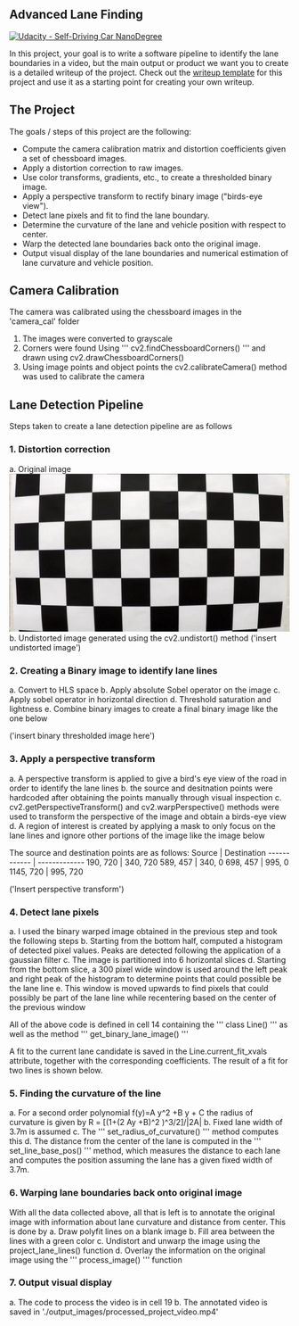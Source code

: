 ## Advanced Lane Finding
[![Udacity - Self-Driving Car NanoDegree](https://s3.amazonaws.com/udacity-sdc/github/shield-carnd.svg)](http://www.udacity.com/drive)


In this project, your goal is to write a software pipeline to identify the lane boundaries in a video, but the main output or product we want you to create is a detailed writeup of the project.  Check out the [writeup template](https://github.com/udacity/CarND-Advanced-Lane-Lines/blob/master/writeup_template.md) for this project and use it as a starting point for creating your own writeup.  

The Project
---

The goals / steps of this project are the following:

* Compute the camera calibration matrix and distortion coefficients given a set of chessboard images.
* Apply a distortion correction to raw images.
* Use color transforms, gradients, etc., to create a thresholded binary image.
* Apply a perspective transform to rectify binary image ("birds-eye view").
* Detect lane pixels and fit to find the lane boundary.
* Determine the curvature of the lane and vehicle position with respect to center.
* Warp the detected lane boundaries back onto the original image.
* Output visual display of the lane boundaries and numerical estimation of lane curvature and vehicle position.

[//]: # (Image References)

[image1]: ./camera_cal/calibration1.jpg "Undistorted"
[image2]: ./test_images/test1.jpg "Road Transformed"
[image3]: ./examples/binary_combo_example.jpg "Binary Example"
[image4]: ./examples/warped_straight_lines.jpg "Warp Example"
[image5]: ./examples/color_fit_lines.jpg "Fit Visual"
[image6]: ./examples/example_output.jpg "Output"
[video1]: ./project_video.mp4 "Video"

## Camera Calibration

The camera was calibrated using the chessboard images in the 'camera_cal' folder
1. The images were converted to grayscale
2. Corners were found Using ''' cv2.findChessboardCorners() ''' and drawn using cv2.drawChessboardCorners()
3. Using image points and object points the cv2.calibrateCamera() method was used to calibrate the camera

## Lane Detection Pipeline

Steps taken to create a lane detection pipeline are as follows

### 1. Distortion correction

  a. Original image
  ![alt text][image1]
  b. Undistorted image generated using the cv2.undistort() method ('insert undistorted image')

### 2. Creating a Binary image to identify lane lines
  a. Convert to HLS space
  b. Apply absolute Sobel operator on the image
  c. Apply sobel operator in horizontal direction
  d. Threshold saturation and lightness
  e. Combine binary images to create a final binary image like the one below

('insert binary thresholded image here')

### 3. Apply a perspective transform
  a. A perspective transform is applied to give a bird's eye view of the road in order to identify the lane lines
  b. the source and desitnation points were hardcoded after obtaining the points manually through visual inspection
  c. cv2.getPerspectiveTransform() and cv2.warpPerspective() methods were used to transform the perspective of the image and obtain a birds-eye view
  d. A region of interest is created by applying a mask to only focus on the lane lines and ignore other portions of the image like the image below

The source and destination points are as follows:
Source | Destination
------------ | -------------
190, 720 | 340, 720
589, 457 | 340, 0
698, 457 | 995, 0
1145, 720 | 995, 720

('Insert perspective transform')

### 4. Detect lane pixels
  a. I used the binary warped image obtained in the previous step and took the following steps
  b. Starting from the bottom half, computed a histogram of detected pixel values. Peaks are detected following the application of a gaussian filter
  c. The image is partitioned into 6 horizontal slices
  d. Starting from the bottom slice, a 300 pixel wide window is used around the left peak and right peak of the histogram to determine points that could possible be the lane line
  e. This window is moved upwards to find pixels that could possibly be part of the lane line while recentering based on the center of the previous window
 
All of the above code is defined in cell 14 containing the ''' class Line() ''' as well as the method ''' get_binary_lane_image() '''
  
A fit to the current lane candidate is saved in the Line.current_fit_xvals attribute, together with the corresponding coefficients. The result of a fit for two lines is shown below.

### 5. Finding the curvature of the line
  a. For a second order polynomial f(y)=A y^2 +B y + C the radius of curvature is given by R = [(1+(2 Ay +B)^2 )^3/2]/|2A|
  b. Fixed lane width of 3.7m is assumed
  c. The ''' set_radius_of_curvature() ''' method computes this
  d. The distance from the center of the lane is computed in the ''' set_line_base_pos() ''' method, which measures the distance to each lane and computes the position assuming the lane has a given fixed width of 3.7m.

### 6. Warping lane boundaries back onto original image
With all the data collected above, all that is left is to annotate the original image with information about lane curvature and distance from center. This is done by
  a. Draw polyfit lines on a blank image
  b. Fill area between the lines with a green color
  c. Undistort and unwarp the image using the project_lane_lines() function
  d. Overlay the information on the original image using the ''' process_image() ''' function
  
### 7. Output visual display
  a. The code to process the video is in cell 19
  b. The annotated video is saved in './output_images/processed_project_video.mp4'
